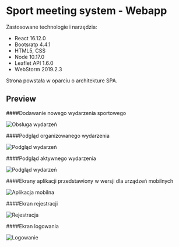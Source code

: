 # Sport meeting system - Webapp

Zastosowane technologie i narzędzia:
- React 16.12.0
- Bootsratp 4.4.1
- HTML5, CSS
- Node 10.17.0
- Leaflet API 1.6.0
- WebStorm 2019.2.3

Strona powstała w oparciu o architekture SPA.

## Preview

####Dodawanie nowego wydarzenia sportowego

![Obsługa wydarzeń](https://i.ibb.co/5KnBxGy/3.png)

####Podgląd organizowanego wydarzenia

![Podgląd wydarzeń](https://i.ibb.co/HYTJd7b/4.png)

####Podgląd aktywnego wydarzenia

![Podgląd wydarzeń](https://i.ibb.co/zXDFfms/5.png)

####Ekrany aplikacji przedstawiony w wersji dla urządzeń mobilnych

![Aplikacja mobilna](https://i.ibb.co/gTpK8tV/6.png)

####Ekran rejestracji

![Rejestracja](https://i.ibb.co/y5xjJz4/1.png)

####Ekran logowania 

![Logowanie](https://i.ibb.co/5RVqfBL/2.png)

